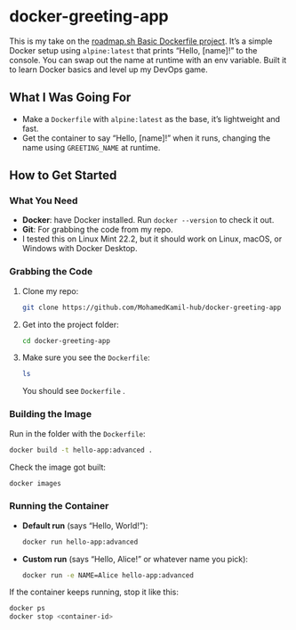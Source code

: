 # docker-greeting-app

This is my take on the [roadmap.sh Basic Dockerfile project](https://roadmap.sh/projects/basic-dockerfile). It’s a simple Docker setup using `alpine:latest` that prints “Hello, [name]!” to the console. You can swap out the name at runtime with an env variable. Built it to learn Docker basics and level up my DevOps game.

## What I Was Going For

- Make a `Dockerfile` with `alpine:latest` as the base, it’s lightweight and fast.
- Get the container to say “Hello, [name]!” when it runs, changing the name using `GREETING_NAME` at runtime.

## How to Get Started

### What You Need
- **Docker**: have Docker installed. Run `docker --version` to check it out.
- **Git**: For grabbing the code from my repo.
- I tested this on Linux Mint 22.2, but it should work on Linux, macOS, or Windows with Docker Desktop.

### Grabbing the Code

1. Clone my repo:
   ```bash
   git clone https://github.com/MohamedKamil-hub/docker-greeting-app
   ```
2. Get into the project folder:
   ```bash
   cd docker-greeting-app
   ```
3. Make sure you see the `Dockerfile`:
   ```bash
   ls
   ```
   You should see `Dockerfile` .

### Building the Image

Run in the folder with the `Dockerfile`:
```bash
docker build -t hello-app:advanced .
```
Check the image got built:
```bash
docker images
```

### Running the Container

- **Default run** (says “Hello, World!”):
  ```bash
  docker run hello-app:advanced
  ```
- **Custom run** (says “Hello, Alice!” or whatever name you pick):
  ```bash
  docker run -e NAME=Alice hello-app:advanced
  ```

If the container keeps running, stop it like this:
```bash
docker ps
docker stop <container-id>
```
